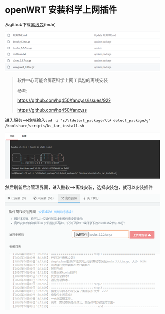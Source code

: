 # openWRT 安装科学上网插件

从github下载[离线包](https://github.com/hq450/fancyss_history_package)(lede)

<img src="..\..\..\imgs\_koolshare\Snipaste_2020-10-09_14-54-59.png"/>

> 软件中心可能会屏蔽科学上网工具包的离线安装
>
> 参考:
>
> https://github.com/hq450/fancyss/issues/929
>
> https://github.com/hq450/fancyss

进入服务-->终端输入`sed -i 's/\tdetect_package/\t# detect_package/g' /koolshare/scripts/ks_tar_install.sh`

<img src="..\..\..\imgs\_koolshare\Snipaste_2020-10-09_15-11-47.png"/>

然后刷新后台管理界面，进入酷软-->离线安装，选择安装包，就可以安装插件

<img src="..\..\..\imgs\_koolshare\Snipaste_2020-10-09_15-13-09.png"/>
